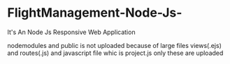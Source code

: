 # FlightManagement-Node-Js-
It's An Node Js Responsive Web Application

nodemodules and public is not uploaded because of large files views(.ejs) and routes(.js) and javascript file whic is project.js only these are uploaded
